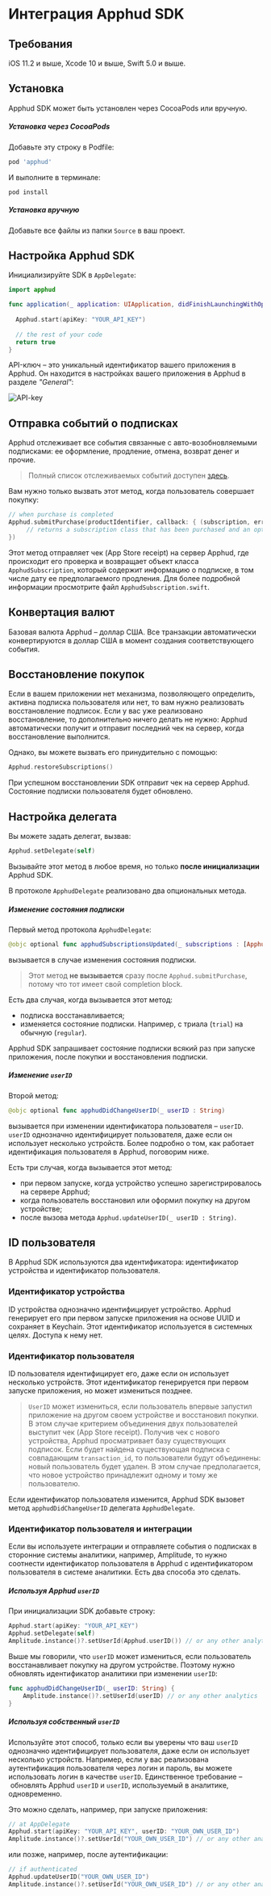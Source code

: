 # Интеграция Apphud SDK

## Требования

iOS 11.2 и выше, Xcode 10 и выше, Swift 5.0 и выше.

## Установка

Apphud SDK может быть установлен через CocoaPods или вручную.

##### Установка через CocoaPods

Добавьте эту строку в Podfile:

```ruby
pod 'apphud'
```

И выполните в терминале:

```
pod install
```

##### Установка вручную

Добавьте все файлы из папки `Source` в ваш проект.

## Настройка Apphud SDK

Инициализируйте SDK в `AppDelegate`:

```swift
import apphud

func application(_ application: UIApplication, didFinishLaunchingWithOptions launchOptions: [UIApplication.LaunchOptionsKey: Any]?) -> Bool {
	
  Apphud.start(apiKey: "YOUR_API_KEY")
  
  // the rest of your code
  return true
}
```

API-ключ – это уникальный идентификатор вашего приложения в Apphud. Он находится в настройках вашего приложения в Apphud в разделе *"General"*:

![API-key](../Images/API-key.png)

## Отправка событий о подписках

Apphud отслеживает все события связанные с авто-возобновляемыми подписками: ее оформление, продление, отмена, возврат денег и прочие.

> Полный список отслеживаемых событий доступен [здесь](http://google.com).

Вам нужно только вызвать этот метод, когда пользователь совершает покупку:

```swift
// when purchase is completed
Apphud.submitPurchase(productIdentifier, callback: { (subscription, error) in
     // returns a subscription class that has been purchased and an optional error
})
```

Этот метод отправляет чек (App Store receipt) на сервер Apphud, где происходит его проверка и возвращает объект класса `ApphudSubscription`, который содержит информацию о подписке, в том числе дату ее предполагаемого продления. Для более подробной информации просмотрите файл `ApphudSubscription.swift`.

## Конвертация валют

Базовая валюта Apphud – доллар США. Все транзакции автоматически конвертируются в доллар США в момент создания соответствующего события.

## Восстановление покупок

Если в вашем приложении нет механизма, позволяющего определить, активна подписка пользователя или нет, то вам нужно реализовать восстановление подписок. Если у вас уже реализовано восстановление, то дополнительно ничего делать не нужно: Apphud автоматически получит и отправит последний чек на сервер, когда восстановление выполнится. 

Однако, вы можете вызвать его принудительно с помощью:

```swift
Apphud.restoreSubscriptions()
```

При успешном восстановлении SDK отправит чек на сервер Apphud. Состояние подписки пользователя будет обновлено.

## Настройка делегата

Вы можете задать делегат, вызвав:

```swift
Apphud.setDelegate(self)
```

Вызывайте этот метод в любое время, но только **после инициализации** Apphud SDK. 

В протоколе `ApphudDelegate` реализовано два опциональных метода.

##### Изменение состояния подписки

Первый метод протокола `ApphudDelegate`:

```swift
@objc optional func apphudSubscriptionsUpdated(_ subscriptions : [ApphudSubscription])
```

вызывается в случае изменения состояния подписки.

> Этот метод **не вызывается** сразу после `Apphud.submitPurchase`, потому что тот имеет свой completion block.

Есть два случая, когда вызывается этот метод:

* подписка восстанавливается;
* изменяется состояние подписки. Например, с триала (`trial`) на обычную (`regular`).

Apphud SDK запрашивает состояние подписки всякий раз при запуске приложения, после покупки и восстановления подписки.

##### Изменение `userID`

Второй метод:

```swift
@objc optional func apphudDidChangeUserID(_ userID : String)
```

вызывается при изменении идентификатора пользователя – `userID`. `userID` однозначно идентифицирует пользователя, даже если он использует несколько устройств. Более подробно о том, как работает идентификация пользователя в Apphud, поговорим ниже.

Есть три случая, когда вызывается этот метод:

* при первом запуске, когда устройство успешно зарегистрировалось на сервере Apphud;
* когда пользователь восстановил или оформил покупку на другом устройстве;
* после вызова метода `Apphud.updateUserID(_ userID : String)`.

## ID пользователя

В Apphud SDK используются два идентификатора: идентификатор устройства и идентификатор пользователя.

### Идентификатор устройства

ID устройства однозначно идентифицирует устройство. Apphud генерирует его при первом запуске приложения на основе UUID и сохраняет в Keychain. Этот идентификатор используется в системных целях. Доступа к нему нет.

### Идентификатор пользователя

ID пользователя идентифицирует его, даже если он использует несколько устройств. Этот идентификатор генерируется при первом запуске приложения, но может измениться позднее.

> `UserID` может измениться, если пользователь впервые запустил приложение на другом своем устройстве и восстановил покупки. В этом случае критерием объединения двух пользователей выступит чек (App Store receipt). Получив чек с нового устройства, Apphud просматривает базу существующих подписок. Если будет найдена существующая подписка с совпадающим `transaction_id`, то пользователи будут объединены: новый пользователь будет удален. В этом случае предполагается, что новое устройство принадлежит одному и тому же пользователю.

Если идентификатор пользователя изменится, Apphud SDK вызовет метод `apphudDidChangeUserID` делегата `ApphudDelegate`.

### Идентификатор пользователя и интеграции

Если вы используете интеграции и отправляете события о подписках в сторонние системы аналитики, например, Amplitude, то нужно соотнести идентификатор пользователя в Apphud с идентификатором пользователя в системе аналитики. Есть два способа это сделать.

##### Используя Apphud `userID`

При инициализации SDK добавьте строку:

```swift
Apphud.start(apiKey: "YOUR_API_KEY")
Apphud.setDelegate(self)
Amplitude.instance()?.setUserId(Apphud.userID()) // or any other analytics
```

Выше мы говорили, что `userID` может измениться, если пользователь восстанавливает покупку на другом устройстве. Поэтому нужно обновлять идентификатор аналитики при изменении `userID`:

```swift
func apphudDidChangeUserID(_ userID: String) {
	Amplitude.instance()?.setUserId(userID) // or any other analytics
}
```

##### Используя собственный `userID`

Используйте этот способ, только если вы уверены что ваш `userID` однозначно идентифицирует пользователя, даже если он использует несколько устройств. Например, если у вас реализована аутентификация пользователя через логин и пароль, вы можете использовать логин в качестве `userID`. Единственное требование – обновлять Apphud `userID` и `userID`, используемый в аналитике, одновременно.

Это можно сделать, например, при запуске приложения:

```swift
// at AppDelegate
Apphud.start(apiKey: "YOUR_API_KEY", userID: "YOUR_OWN_USER_ID")
Amplitude.instance()?.setUserId("YOUR_OWN_USER_ID") // or any other analytics
```

или позже, например, после аутентификации:

```swift
// if authenticated
Apphud.updateUserID("YOUR_OWN_USER_ID")
Amplitude.instance()?.setUserId("YOUR_OWN_USER_ID") // or any other analytics
```

